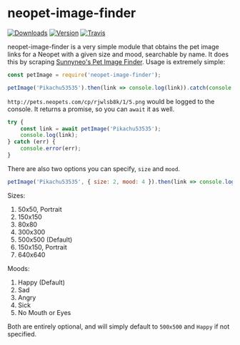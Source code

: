 # neopet-image-finder
[![Downloads](https://img.shields.io/npm/dt/neopet-image-finder.svg?maxAge=3600)](https://www.npmjs.com/package/neopet-image-finder)
[![Version](https://img.shields.io/npm/v/neopet-image-finder.svg?maxAge=3600)](https://www.npmjs.com/package/neopet-image-finder)
[![Travis](https://api.travis-ci.org/dragonfire535/neopet-image-finder.svg?branch=master)](https://travis-ci.org/dragonfire535/neopet-image-finder)

neopet-image-finder is a very simple module that obtains the pet image links for
a Neopet with a given size and mood, searchable by name. It does this by scraping
[Sunnyneo's Pet Image Finder](http://www.sunnyneo.com/petimagefinder.php). Usage
is extremely simple:

```js
const petImage = require('neopet-image-finder');

petImage('Pikachu53535').then(link => console.log(link)).catch(console.error);
```

`http://pets.neopets.com/cp/rjwlsb8k/1/5.png` would be logged to the console. It
returns a promise, so you can `await` it as well.

```js
try {
	const link = await petImage('Pikachu53535');
	console.log(link);
} catch (err) {
	console.error(err);
}
```

There are also two options you can specify, `size` and `mood`.

```js
petImage('Pikachu53535', { size: 2, mood: 4 }).then(link => console.log(link)).catch(console.error);
```

Sizes:
1. 50x50, Portrait
2. 150x150
3. 80x80
4. 300x300
5. 500x500 (Default)
6. 150x150, Portrait
7. 640x640

Moods:
1. Happy (Default)
2. Sad
3. Angry
4. Sick
5. No Mouth or Eyes

Both are entirely optional, and will simply default to `500x500` and `Happy` if
not specified.
